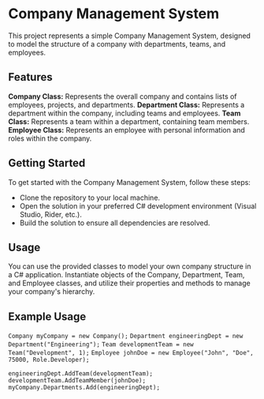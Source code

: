 # Company Management System
This project represents a simple Company Management System, designed to model the structure of a company with departments, teams, and employees.

## Features
**Company Class:** Represents the overall company and contains lists of employees, projects, and departments.
**Department Class:** Represents a department within the company, including teams and employees.
**Team Class:** Represents a team within a department, containing team members.
**Employee Class:** Represents an employee with personal information and roles within the company.

## Getting Started
To get started with the Company Management System, follow these steps:

- Clone the repository to your local machine.
- Open the solution in your preferred C# development environment (Visual Studio, Rider, etc.).
- Build the solution to ensure all dependencies are resolved.

## Usage
You can use the provided classes to model your own company structure in a C# application. Instantiate objects of the Company, Department, Team, and Employee classes, and utilize their properties and methods to manage your company's hierarchy.


## Example Usage

``Company myCompany = new Company();``
``Department engineeringDept = new Department("Engineering");``
``Team developmentTeam = new Team("Development", 1);``
``Employee johnDoe = new Employee("John", "Doe", 75000, Role.Developer);``

``engineeringDept.AddTeam(developmentTeam);``
``developmentTeam.AddTeamMember(johnDoe);``
``myCompany.Departments.Add(engineeringDept);``


